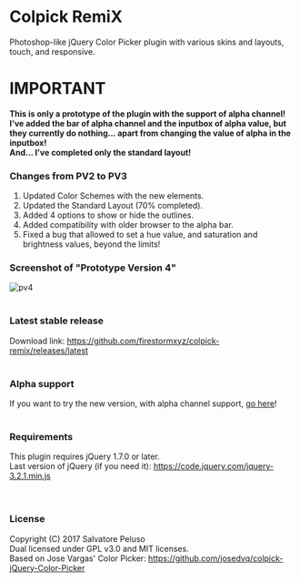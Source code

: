 # Colpick RemiX
Photoshop-like jQuery Color Picker plugin with various skins and layouts, touch, and responsive. <br>

# IMPORTANT
<b> This is only a prototype of the plugin with the support of alpha channel! <br>
I've added the bar of alpha channel and the inputbox of alpha value, but they currently do nothing... apart from changing the value of alpha in the inputbox! <br>
And... I've completed only the standard layout! </b>

### Changes from PV2 to PV3
1. Updated Color Schemes with the new elements.
2. Updated the Standard Layout (70% completed).
3. Added 4 options to show or hide the outlines.
4. Added compatibility with older browser to the alpha bar.
5. Fixed a bug that allowed to set a hue value, and saturation and brightness values, beyond the limits!


### Screenshot of "Prototype Version 4"
![pv4](https://user-images.githubusercontent.com/32025549/32614140-e2279676-c56c-11e7-8ac9-88ae855440f8.png) <br><br>


### Latest stable release
Download link: <a href="https://github.com/firestormxyz/colpick-remix/releases/latest">https://github.com/firestormxyz/colpick-remix/releases/latest</a> <br><br>

### Alpha support
If you want to try the new version, with alpha channel support, <a href="https://github.com/firestormxyz/colpick-remix/tree/alpha-support">go here</a>! <br><br>

### Requirements
This plugin requires jQuery 1.7.0 or later. <br>
Last version of jQuery (if you need it): <a href="https://code.jquery.com/jquery-3.2.1.min.js">https://code.jquery.com/jquery-3.2.1.min.js</a> <br><br><br>


### License
Copyright (C) 2017 Salvatore Peluso <br>
Dual licensed under GPL v3.0 and MIT licenses. <br>
Based on Jose Vargas' Color Picker: <a href="https://github.com/josedvq/colpick-jQuery-Color-Picker">https://github.com/josedvq/colpick-jQuery-Color-Picker</a>
